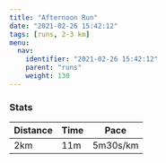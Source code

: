 ```yaml
---
title: "Afternoon Run"
date: "2021-02-26 15:42:12"
tags: [runs, 2-3 km]
menu:
  nav:
    identifier: "2021-02-26 15:42:12"
    parent: "runs"
    weight: 130
---
```


### Stats

| Distance | Time | Pace |
|----------|------|------|
|2km|11m|5m30s/km|
